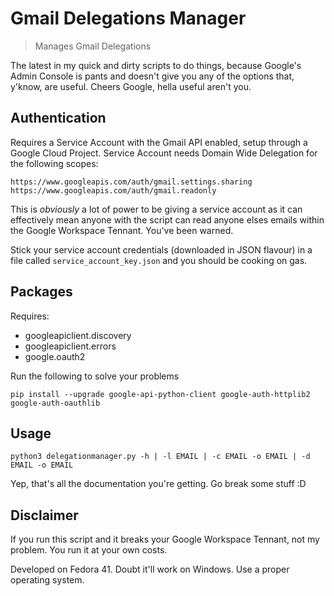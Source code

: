 # Gmail Delegations Manager 

> Manages Gmail Delegations

The latest in my quick and dirty scripts to do things, because Google's Admin Console is pants and doesn't give you any of the options that, y'know, are useful. Cheers Google, hella useful aren't you.

## Authentication
Requires a Service Account with the Gmail API enabled, setup through a Google Cloud Project. Service Account needs Domain Wide Delegation for the following scopes:
```
https://www.googleapis.com/auth/gmail.settings.sharing
https://www.googleapis.com/auth/gmail.readonly
```

This is _obviously_ a lot of power to be giving a service account as it can effectively mean anyone with the script can read anyone elses emails within the Google Workspace Tennant. You've been warned.

Stick your service account credentials (downloaded in JSON flavour) in a file called `service_account_key.json` and you should be cooking on gas.

## Packages
Requires:
* googleapiclient.discovery
* googleapiclient.errors
* google.oauth2

Run the following to solve your problems
```
pip install --upgrade google-api-python-client google-auth-httplib2 google-auth-oauthlib
```

## Usage
```
python3 delegationmanager.py -h | -l EMAIL | -c EMAIL -o EMAIL | -d EMAIL -o EMAIL
```
Yep, that's all the documentation you're getting. Go break some stuff :D


## Disclaimer
If you run this script and it breaks your Google Workspace Tennant, not my problem. You run it at your own costs.

Developed on Fedora 41. Doubt it'll work on Windows. Use a proper operating system.